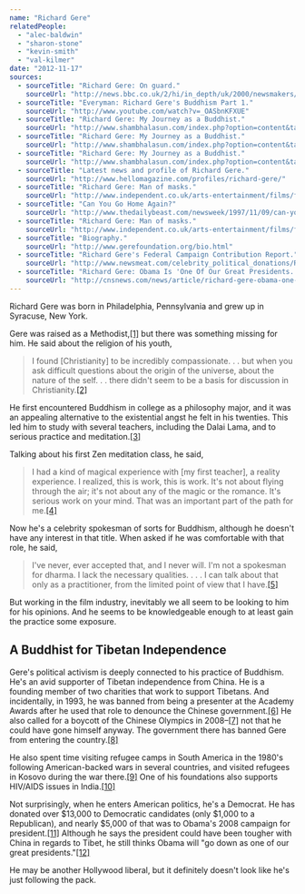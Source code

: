 ```yaml
---
name: "Richard Gere"
relatedPeople:
  - "alec-baldwin"
  - "sharon-stone"
  - "kevin-smith"
  - "val-kilmer"
date: "2012-11-17"
sources:
  - sourceTitle: "Richard Gere: On guard."
    sourceUrl: "http://news.bbc.co.uk/2/hi/in_depth/uk/2000/newsmakers/2591237.stm"
  - sourceTitle: "Everyman: Richard Gere's Buddhism Part 1."
    sourceUrl: "http://www.youtube.com/watch?v=_OASbnKFXUE"
  - sourceTitle: "Richard Gere: My Journey as a Buddhist."
    sourceUrl: "http://www.shambhalasun.com/index.php?option=content&task=view&id=1882&Itemid=0&limit=1&limitstart=0"
  - sourceTitle: "Richard Gere: My Journey as a Buddhist."
    sourceUrl: "http://www.shambhalasun.com/index.php?option=content&task=view&id=1882&Itemid=0&limit=1&limitstart=0"
  - sourceTitle: "Richard Gere: My Journey as a Buddhist."
    sourceUrl: "http://www.shambhalasun.com/index.php?option=content&task=view&id=1882&Itemid=0&limit=1&limitstart=2"
  - sourceTitle: "Latest news and profile of Richard Gere."
    sourceUrl: "http://www.hellomagazine.com/profiles/richard-gere/"
  - sourceTitle: "Richard Gere: Man of masks."
    sourceUrl: "http://www.independent.co.uk/arts-entertainment/films/features/richard-gere-man-of-masks-761587.html"
  - sourceTitle: "Can You Go Home Again?"
    sourceUrl: "http://www.thedailybeast.com/newsweek/1997/11/09/can-you-go-home-again.html"
  - sourceTitle: "Richard Gere: Man of masks."
    sourceUrl: "http://www.independent.co.uk/arts-entertainment/films/features/richard-gere-man-of-masks-761587.html"
  - sourceTitle: "Biography."
    sourceUrl: "http://www.gerefoundation.org/bio.html"
  - sourceTitle: "Richard Gere's Federal Campaign Contribution Report."
    sourceUrl: "http://www.newsmeat.com/celebrity_political_donations/Richard_Gere.php"
  - sourceTitle: "Richard Gere: Obama Is 'One Of Our Great Presidents.'"
    sourceUrl: "http://cnsnews.com/news/article/richard-gere-obama-one-our-great-presidents"
---
```


Richard Gere was born in Philadelphia, Pennsylvania and grew up in Syracuse, New York.

Gere was raised as a Methodist,<a class="source-citation" href="http://news.bbc.co.uk/2/hi/in_depth/uk/2000/newsmakers/2591237.stm" title="Richard Gere: On guard.">[1]</a> but there was something missing for him. He said about the religion of his youth,

>I found [Christianity] to be incredibly compassionate. . . but when you ask difficult questions about the origin of the universe, about the nature of the self. . . there didn't seem to be a basis for discussion in Christianity.<a class="source-citation" href="http://www.youtube.com/watch?v=_OASbnKFXUE" title="Everyman: Richard Gere&apos;s Buddhism Part 1.">[2]</a>

He first encountered Buddhism in college as a philosophy major, and it was an appealing alternative to the existential angst he felt in his twenties. This led him to study with several teachers, including the Dalai Lama, and to serious practice and meditation.<a class="source-citation" href="http://www.shambhalasun.com/index.php?option=content&task=view&id=1882&Itemid=0&limit=1&limitstart=0" title="Richard Gere: My Journey as a Buddhist.">[3]</a>

Talking about his first Zen meditation class, he said,

>I had a kind of magical experience with [my first teacher], a reality experience. I realized, this is work, this is work. It's not about flying through the air; it's not about any of the magic or the romance. It's serious work on your mind. That was an important part of the path for me.<a class="source-citation" href="http://www.shambhalasun.com/index.php?option=content&task=view&id=1882&Itemid=0&limit=1&limitstart=0" title="Richard Gere: My Journey as a Buddhist.">[4]</a>

Now he's a celebrity spokesman of sorts for Buddhism, although he doesn't have any interest in that title. When asked if he was comfortable with that role, he said,

>I've never, ever accepted that, and I never will. I'm not a spokesman for dharma. I lack the necessary qualities. . . . I can talk about that only as a practitioner, from the limited point of view that I have.<a class="source-citation" href="http://www.shambhalasun.com/index.php?option=content&task=view&id=1882&Itemid=0&limit=1&limitstart=2" title="Richard Gere: My Journey as a Buddhist.">[5]</a>

But working in the film industry, inevitably we all seem to be looking to him for his opinions. And he seems to be knowledgeable enough to at least gain the practice some exposure.


## A Buddhist for Tibetan Independence

Gere's political activism is deeply connected to his practice of Buddhism. He's an avid supporter of Tibetan independence from China. He is a founding member of two charities that work to support Tibetans. And incidentally, in 1993, he was banned from being a presenter at the Academy Awards after he used that role to denounce the Chinese government.<a class="source-citation" href="http://www.hellomagazine.com/profiles/richard-gere/" title="Latest news and profile of Richard Gere.">[6]</a> He also called for a boycott of the Chinese Olympics in 2008–<a class="source-citation" href="http://www.independent.co.uk/arts-entertainment/films/features/richard-gere-man-of-masks-761587.html" title="Richard Gere: Man of masks.">[7]</a> not that he could have gone himself anyway. The government there has banned Gere from entering the country.<a class="source-citation" href="http://www.thedailybeast.com/newsweek/1997/11/09/can-you-go-home-again.html" title="Can You Go Home Again?">[8]</a>

He also spent time visiting refugee camps in South America in the 1980's following American-backed wars in several countries, and visited refugees in Kosovo during the war there.<a class="source-citation" href="http://www.independent.co.uk/arts-entertainment/films/features/richard-gere-man-of-masks-761587.html" title="Richard Gere: Man of masks.">[9]</a> One of his foundations also supports HIV/AIDS issues in India.<a class="source-citation" href="http://www.gerefoundation.org/bio.html" title="Biography.">[10]</a>

Not surprisingly, when he enters American politics, he's a Democrat. He has donated over $13,000 to Democratic candidates (only $1,000 to a Republican), and nearly $5,000 of that was to Obama's 2008 campaign for president.<a class="source-citation" href="http://www.newsmeat.com/celebrity_political_donations/Richard_Gere.php" title="Richard Gere&apos;s Federal Campaign Contribution Report.">[11]</a> Although he says the president could have been tougher with China in regards to Tibet, he still thinks Obama will "go down as one of our great presidents."<a class="source-citation" href="http://cnsnews.com/news/article/richard-gere-obama-one-our-great-presidents" title="Richard Gere: Obama Is &apos;One Of Our Great Presidents.&apos;">[12]</a>

He may be another Hollywood liberal, but it definitely doesn't look like he's just following the pack.